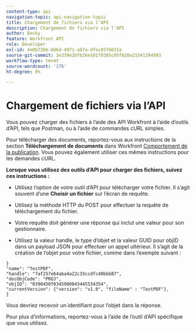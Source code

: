 ```yaml
---
content-type: api
navigation-topic: api-navigation-topic
title: Chargement de fichiers via l’API
description: Chargement de fichiers via l’API
author: Becky
feature: Workfront API
role: Developer
exl-id: 4e0b73b6-0d6d-4971-a87a-dfec85fb031a
source-git-commit: 3e339e2bfb26e101f0305c05f620a21541394993
workflow-type: tm+mt
source-wordcount: '176'
ht-degree: 0%

---
```


# Chargement de fichiers via l’API

Vous pouvez charger des fichiers à l’aide des API Workfront à l’aide d’outils d’API, tels que Postman, ou à l’aide de commandes cURL simples.

Pour télécharger des documents, reportez-vous aux instructions de la section **Téléchargement de documents** dans Workfront [Comportement de la publication](/help/quicksilver/wf-api/general/api-basics.md#post-behavior). Vous pouvez également utiliser ces mêmes instructions pour les demandes cURL.

**Lorsque vous utilisez des outils d’API pour charger des fichiers, suivez ces instructions :**

* Utilisez l’option de votre outil d’API pour télécharger votre fichier. Il s’agit souvent d’une **Choisir un fichier** sur l’écran de requête.

* Utilisez la méthode HTTP du POST pour effectuer la requête de téléchargement du fichier.

* Votre requête doit générer une réponse qui inclut une valeur pour son gestionnaire.

* Utilisez la valeur handle, le type d’objet et la valeur GUID pour objID dans un payload JSON pour effectuer un appel ultérieur. Il s’agit de la création de l’objet pour votre fichier, comme dans l’exemple suivant :

```
}
"name": "TestPDF",
"handle": "7af257e64aba4a22c33ccdfc40bbb87",
"docObjCode": "PROJ",
"objID": "0398450f8345980843445534354",
"currentVersion": {"version": "v1.0", "fileName" : "TestPDF"},
}
```

Vous devriez recevoir un identifiant pour l’objet dans la réponse.

Pour plus d’informations, reportez-vous à l’aide de l’outil d’API spécifique que vous utilisez.

